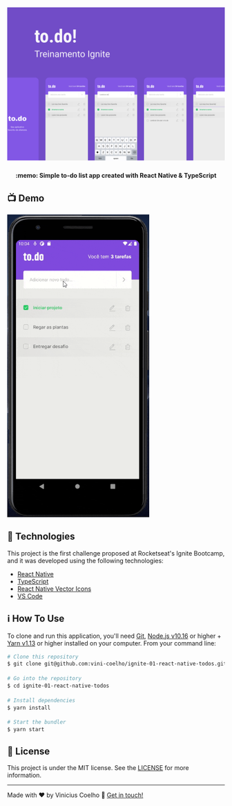 <h1 align="center">
    <img alt="To.Do Banner" src="src/assets/landing.png" />
</h1>

<h4 align="center">
  :memo: Simple to-do list app created with React Native & TypeScript
</h4>

## :tv: Demo

<img alt="Demo To.Do App" src="src/assets/demo.gif" height="700px" />

## :rocket: Technologies

This project is the first challenge proposed at Rocketseat's Ignite Bootcamp, and it was developed using the following technologies:

-  [React Native](https://reactnative.dev/)
-  [TypeScript](https://www.typescriptlang.org/)
-  [React Native Vector Icons](https://github.com/oblador/react-native-vector-icons)
-  [VS Code][vc]

## :information_source: How To Use

To clone and run this application, you'll need [Git](https://git-scm.com), [Node.js v10.16][nodejs] or higher + [Yarn v1.13][yarn] or higher installed on your computer. From your command line:

```bash
# Clone this repository
$ git clone git@github.com:vini-coelho/ignite-01-react-native-todos.git

# Go into the repository
$ cd ignite-01-react-native-todos

# Install dependencies
$ yarn install

# Start the bundler
$ yarn start
```

## :memo: License

This project is under the MIT license. See the [LICENSE](./LICENSE) for more information.

---

Made with ♥ by Vinicius Coelho :wave: [Get in touch!](https://www.linkedin.com/in/viniciustcoelho/)

[nodejs]: https://nodejs.org/
[yarn]: https://yarnpkg.com/
[vc]: https://code.visualstudio.com/
[vceditconfig]: https://marketplace.visualstudio.com/items?itemName=EditorConfig.EditorConfig
[vceslint]: https://marketplace.visualstudio.com/items?itemName=dbaeumer.vscode-eslint
